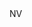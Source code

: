 <?xml version="1.0" encoding="UTF-8"?>
<CustomMetadata xmlns="http://soap.sforce.com/2006/04/metadata">
    <label>NV</label>
</CustomMetadata>
